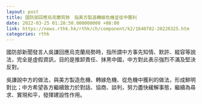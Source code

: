```yaml
---
layout: post
title: 國防部回應烏克蘭局勢　指美方製造轉嫁危機並從中獲利
date: 2022-03-25 01:28:50.000000000 +08:00
link: https://news.rthk.hk/rthk/ch/component/k2/1640782-20220325.htm
categories: rthk
---
```


國防部新聞發言人吳謙回應烏克蘭局勢時，指所謂中方事先知情、默許、縱容等說法，完全是虛假資訊，目的是推卸責任、抹黑中國，中方對此表示強烈不滿及堅決反對。

吳謙說中方的做法，與美方製造危機、轉嫁危機、從危機中獲利的做法，形成鮮明對比；中方希望各方繼續致力於對話、協商、談判，努力盡快緩解事態，繼續為尋求、實現和平，發揮建設性作用。
